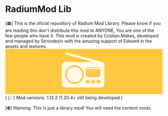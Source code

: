 # RadiumMod Lib
[📻] This is the oficial repository of Radium Mod Library. Please know if you are reading this don't distribute this mod to ANYONE, You are one of the few people who have it. This mod is created by Cristian.Makes, developed and managed by Strondezin with the amazing support of Edward in the assets and textures.![Radium_Banner](https://github.com/Strondezin/radiummod_lib/blob/master/textures/other/radium_banner.png?raw=true))
[✅] Mod versions: 1.12.2 (1.20.4+ still being developed.)


[⛔] Warning: This is just a library mod! You will need the content mods.
